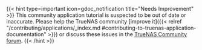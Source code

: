 &NewLine;


{{< hint type=important icon=gdoc_notification title="Needs Improvement" >}}
This community application tutorial is suspected to be out of date or inaccurate.
Please help the TrueNAS community [improve it]({{< relref "/contributing/applications/_index.md #contributing-to-truenas-application-documentation" >}}) or discuss these issues in the [TrueNAS Community forum](https://forums.truenas.com/c/apps-virt/).
{{< /hint >}}